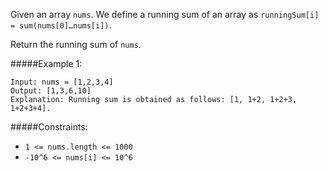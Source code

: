 Given an array `nums`. We define a running sum of an array as `runningSum[i] = sum(nums[0]…nums[i])`.

Return the running sum of `nums`.

 

#####Example 1:
```
Input: nums = [1,2,3,4]
Output: [1,3,6,10]
Explanation: Running sum is obtained as follows: [1, 1+2, 1+2+3, 1+2+3+4].
```
#####Constraints:
* `1 <= nums.length <= 1000`
* `-10^6 <= nums[i] <= 10^6`